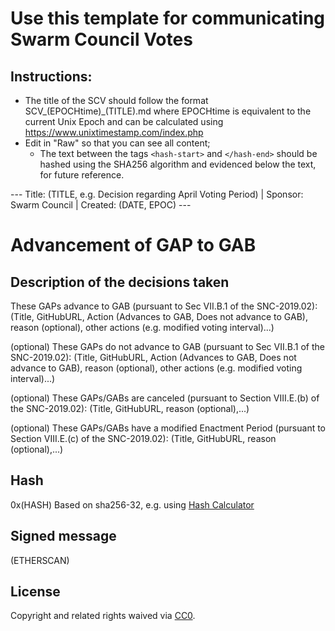 # Use this template for communicating Swarm Council Votes

## Instructions:

* The title of the SCV should follow the format SCV_(EPOCHtime)_(TITLE).md where EPOCHtime is equivalent to the current Unix Epoch and can be calculated using https://www.unixtimestamp.com/index.php
* Edit in "Raw" so that you can see all content;
  * The text between the tags `<hash-start>` and `</hash-end>` should be hashed using the SHA256 algorithm and evidenced below the text, for future reference.

<hash-start>
---
Title: (TITLE, e.g. Decision regarding April Voting Period) |
Sponsor: Swarm Council | 
Created: (DATE, EPOC)
---

# Advancement of GAP to GAB

## Description of the decisions taken

These GAPs advance to GAB (pursuant to Sec VII.B.1 of the SNC-2019.02):
(Title, GitHubURL, Action (Advances to GAB, Does not advance to GAB), reason (optional), other actions (e.g. modified voting interval)...)

(optional)
These GAPs do not advance to GAB (pursuant to Sec VII.B.1 of the SNC-2019.02):
(Title, GitHubURL, Action (Advances to GAB, Does not advance to GAB), reason (optional), other actions (e.g. modified voting interval)...)

(optional)
These GAPs/GABs are canceled (pursuant to Section VIII.E.(b) of the SNC-2019.02):
(Title, GitHubURL, reason (optional),...)

(optional)
These GAPs/GABs have a modified Enactment Period (pursuant to Section VIII.E.(c) of the SNC-2019.02):
(Title, GitHubURL, reason (optional),...)
</hash-end>

## Hash
0x(HASH)
Based on sha256-32, e.g. using [Hash Calculator](https://www.pelock.com/products/hash-calculator)

## Signed message
 (ETHERSCAN)

## License
Copyright and related rights waived via [CC0](https://creativecommons.org/publicdomain/zero/1.0/).
